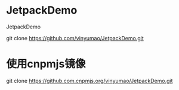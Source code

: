 # JetpackDemo
JetpackDemo

git clone https://github.com/vinyumao/JetpackDemo.git

# 使用cnpmjs镜像
git clone  https://github.com.cnpmjs.org/vinyumao/JetpackDemo.git
